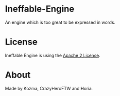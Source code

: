# Ineffable-Engine
An engine which is too great to be expressed in words.

# License
Ineffable Engine is using the [Apache 2 License](http://www.apache.org/licenses/LICENSE-2.0.html).

# About
Made by Kozma, CrazyHeroFTW and Horia.
